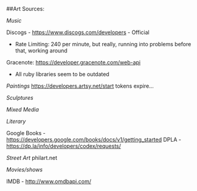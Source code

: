 ##Art Sources:

*Music*

Discogs - https://www.discogs.com/developers - Official 
  - Rate Limiting: 240 per minute, but really, running into problems before that, working around

Gracenote: https://developer.gracenote.com/web-api
  - All ruby libraries seem to be outdated
  

*Paintings*
  https://developers.artsy.net/start
  tokens expire...

*Sculptures*


*Mixed Media*


*Literary*

Google Books - https://developers.google.com/books/docs/v1/getting_started
DPLA - https://dp.la/info/developers/codex/requests/

*Street Art*
philart.net

*Movies/shows*

IMDB - http://www.omdbapi.com/ 


